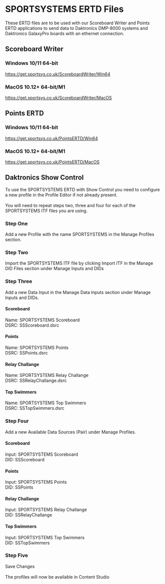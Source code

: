 # SPORTSYSTEMS ERTD Files
These ERTD files are to be used with our Scoreboard Writer and Points ERTD applications to send data to Daktronics DMP-8000 systems and Daktronics GalaxyPro boards with an ethernet connection.
## Scoreboard Writer
### Windows 10/11 64-bit
https://get.sportsys.co.uk/ScoreboardWriter/Win64
### MacOS 10.12+ 64-bit/M1
https://get.sportsys.co.uk/ScoreboardWriter/MacOS
## Points ERTD
### Windows 10/11 64-bit
https://get.sportsys.co.uk/PointsERTD/Win64
### MacOS 10.12+ 64-bit/M1
https://get.sportsys.co.uk/PointsERTD/MacOS
## Daktronics Show Control
To use the SPORTSYSTEMS ERTD with Show Control you need to configure a new profile in the Profile Editor if not already present.\
\
You will need to repeat steps two, three and four for each of the SPORTSYSTEMS ITF files you are using.
### Step One
Add a new Profile with the name SPORTSYSTEMS in the Manage Profiles section.
### Step Two
Import the SPORTSYSTEMS ITF file by clicking Import ITF in the Manage DID Files section under Manage Inputs and DIDs
### Step Three
Add a new Data Input in the Manage Data Inputs section under Manage Inputs and DIDs.
#### Scoreboard
Name: SPORTSYSTEMS Scoreboard\
DSRC: SSScoreboard.dsrc
#### Points
Name: SPORTSYSTEMS Points\
DSRC: SSPoints.dsrc
#### Relay Challange
Name: SPORTSYSTEMS Relay Challange\
DSRC: SSRelayChallange.dsrc
#### Top Swimmers
Name: SPORTSYSTEMS Top Swimmers\
DSRC: SSTopSwimmers.dsrc
### Step Four
Add a new Available Data Sources (Pair) under Manage Profiles.
#### Scoreboard
Input: SPORTSYSTEMS Scoreboard\
DID: SSScoreboard
#### Points
Input: SPORTSYSTEMS Points\
DID: SSPoints
#### Relay Challange
Input: SPORTSYSTEMS Relay Challange\
DID: SSRelayChallange
#### Top Swimmers
Input: SPORTSYSTEMS Top Swimmers\
DID: SSTopSwimmers
### Step Five
Save Changes\
\
The profiles will now be available in Content Studio
